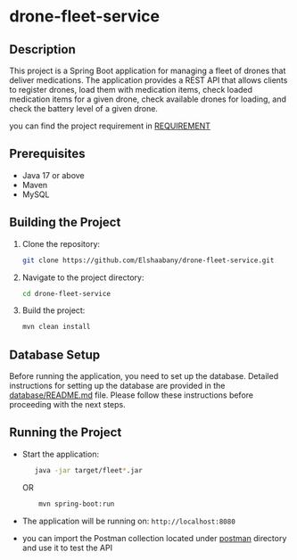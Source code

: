 # drone-fleet-service

## Description

This project is a Spring Boot application for managing a fleet of drones that deliver medications. The application provides a REST API that allows clients to register drones, load them with medication items, check loaded medication items for a given drone, check available drones for loading, and check the battery level of a given drone.

you can find the project requirement in [REQUIREMENT](./REQUIREMENT.md)

## Prerequisites

- Java 17 or above
- Maven
- MySQL

## Building the Project

1. Clone the repository: 
    ```bash
    git clone https://github.com/Elshaabany/drone-fleet-service.git
    ```
2. Navigate to the project directory:
    ```bash
    cd drone-fleet-service
    ```

3. Build the project: 
    ```bash
    mvn clean install
    ```

## Database Setup

Before running the application, you need to set up the database. Detailed instructions for setting up the database are provided in the [database/README.md](./database/README.md) file. Please follow these instructions before proceeding with the next steps.


## Running the Project

- Start the application:
     ```bash
        java -jar target/fleet*.jar
     ```
    OR
    ```bash
        mvn spring-boot:run
     ```

- The application will be running on: `http://localhost:8080`
- you can import the Postman collection located under [postman](./postman/) directory and use it to test the API